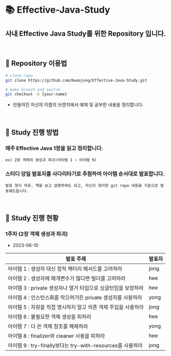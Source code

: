 # 📚 Effective-Java-Study
## 사내 Effective Java Study를 위한 Repository 입니다.  

<br>

## 📌 Repository 이용법
```bash
# clone repo
git clone https://github.com/Kwoojong/Effective-Java-Study.git

# make branch and switch
git checkout -b {your-name}
```
- 만들어진 자신의 이름의 브랜치에서 예제 및 공부한 내용을 정리합니다.
  
<br>

## 📌 Study 진행 방법

### 매주 Effective Java 1장을 읽고 정리합니다.  
```ex) 2장 객체의 생성과 파괴(아이템 1 ~ 아이템 9)``` 
### 스터디 당일 발표자를 사다리타기로 추첨하여 아이템 순서대로 발표합니다. 
```발표 형식 자유, 책을 보고 설명하여도 되고, 자신이 정리한 git repo 내용을 기준으로 발표해도됩니다.``` 

<br>

## 📌 Study 진행 현황

### 1주차 (2장 객체 생성과 파괴) 
- 2023-06-10

| 발표 주제       | 발표자                     |
|----------------|----------------------------|
| 아이템 1 : 생성자 대신 정적 팩터리 메서드를 고려하라 | jong |
| 아이템 2 : 생성자에 매개변수가 많다면 빌더를 고려하라 | hee |
| 아이템 3 : private 생성자나 열거 타입으로 싱글턴임을 보장하라 | hee |
| 아이템 4 : 인스턴스화를 막으려거든 private 생성자를 사용하라 | yong |
| 아이템 5 : 자원을 직접 명시하지 말고 의존 객체 주입을 사용하라 | jong |
| 아이템 6 : 불필요한 객체 생성을 피하라 | hee |
| 아이템 7 : 다 쓴 객체 참조를 해제하라 | yong |
| 아이템 8 : finalizer와 cleaner 사용을 피하라 | hee |
| 아이템 9 : try-finally보다는 try-with-resources를 사용하라 | jong |
